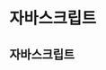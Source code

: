 # 자바스크립트
## 자바스크립트
### <script> 태그 사용
+ 내부
    + 위치1 : head 태그 영역
    + 위치2 : body 태그 영역 - 어느위치라도 가능

+ 외부
    + src 속성 > function 함수에 넣기 > bt에 onclick="funPrint(n);"

### ES6+
+ ★화살표 함수★ : const funPrint = (n) => {console.log(`버튼${n}`);}
+ 버튼${n}: 백틱사용 (1옆에.작은따옴표 아님.)